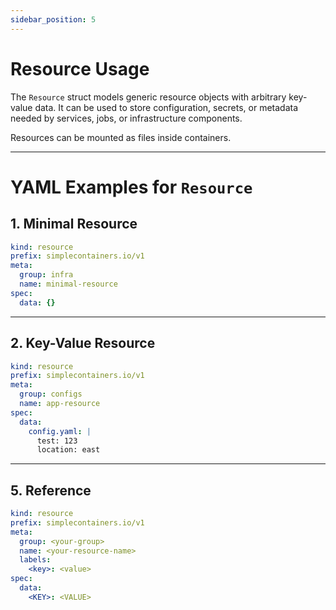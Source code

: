 ```yaml
---
sidebar_position: 5
---
```


# Resource Usage

The `Resource` struct models generic resource objects with arbitrary key-value data. 
It can be used to store configuration, secrets, or metadata needed by services, jobs, 
or infrastructure components.

Resources can be mounted as files inside containers.

---

# YAML Examples for `Resource`

## 1. Minimal Resource

```yaml
kind: resource
prefix: simplecontainers.io/v1
meta:
  group: infra
  name: minimal-resource
spec:
  data: {}
```

---

## 2. Key-Value Resource

```yaml
kind: resource
prefix: simplecontainers.io/v1
meta:
  group: configs
  name: app-resource
spec:
  data:
    config.yaml: |
      test: 123
      location: east
```

---

## 5. Reference

```yaml
kind: resource
prefix: simplecontainers.io/v1
meta:
  group: <your-group>
  name: <your-resource-name>
  labels:
    <key>: <value>
spec:
  data:
    <KEY>: <VALUE>
```
